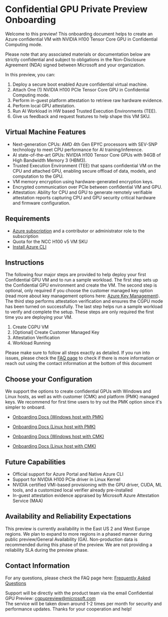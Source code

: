 # Confidential GPU Private Preview Onboarding 

Welcome to this preview! This onboarding document helps to create an Azure confidential VM with NVIDIA H100 Tensor Core GPU in Confidential Computing mode.  

Please note that any associated materials or documentation below are strictly confidential and subject to obligations in the Non-Disclosure Agreement (NDA) signed between Microsoft and your organization. 

In this preview, you can:
1. Deploy a secure boot enabled Azure confidential virtual machine. 
2. Attach One (1) NVIDIA H100 PCIe Tensor Core GPU in Confidential Computing mode.
3. Perform in-guest platform attestation to retrieve raw hardware evidence.
4. Perform local GPU attestation.
5. Run AI Workload in HW based Trusted Execution Environments (TEE).
6. Give us feedback and request features to help shape this VM SKU. 

## Virtual Machine Features 

- Next-generation CPUs: AMD 4th Gen EPYC processors with SEV-SNP technology to meet CPU performance for AI training/inference.
- AI state-of-the-art GPUs: NVIDIA H100 Tensor Core GPUs with 94GB of High Bandwidth Memory 3 (HBM3).
- Trusted Execution Environment (TEE) that spans confidential VM on the CPU and attached GPU, enabling secure offload of data, models, and computation to the GPU.
- VM memory encryption using hardware-generated encryption keys.
- Encrypted communication over PCIe between confidential VM and GPU.
- Attestation: Ability for CPU and GPU to generate remotely verifiable attestation reports capturing CPU and GPU security critical hardware and firmware configuration. 

## Requirements 

- [Azure subscription](https://learn.microsoft.com/en-us/azure/cost-management-billing/manage/create-subscription) and a contributor or administrator role to the subscription
- Quota for the NCC H100 v5 VM SKU
- [Install Azure CLI](https://learn.microsoft.com/en-us/cli/azure/install-azure-cli)

## Instructions

The following four major steps are provided to help deploy your first Confidential GPU VM and to run a sample workload. The first step sets up the Confidential GPU environment and create the VM. The second step is optional, only required if you choose the customer managed key option (read more about key management options here: [Azure Key Management](https://learn.microsoft.com/en-us/azure/security/fundamentals/key-management)). The third step performs attestation verification and ensures the CGPU mode has been turned on successfully. The last step helps run a sample workload to verify and complete the setup. These steps are only required the first time you are deploying your VM.

1. Create CGPU VM
2. [Optional] Create Customer Managed Key
4. Attestation Verification
5. Workload Running

Please make sure to follow all steps exactly as detailed. If you run into issues, please check the [FAQ page](https://github.com/Azure-Confidential-Computing/PrivatePreview/blob/release-3.0.5/Frequently-Asked-Questions.md) to check if there is more information or reach out using the contact information at the bottom of this document

## Choose your Configuration 

We support the options to create confidential GPUs with Windows and Linux hosts, as well as with customer (CMK) and platform (PMK) managed keys. We recommend for first time users to try out the PMK option since it's simpler to onboard.

- [Onboarding Docs (Windows host with PMK)](Confidential-GPU-H100-Onboarding-(PMK-for-Windows).md)

- [Onboarding Docs (Linux host with PMK)](Confidential-GPU-H100-Onboarding-(PMK-for-Linux).md)

- [Onboarding Docs (Windows host with CMK)](Confidential-GPU-H100-Onboarding-(CMK-for-Windows).md)

- [Onboarding Docs (Linux host with CMK)](Confidential-GPU-H100-Onboarding-(CMK-for-Linux).md)

## Future Capabilities  

- Official support for Azure Portal and Native Azure CLI
- Support for NVIDIA H100 PCIe driver in Linux Kernel
- NVIDIA certified VMI-based provisioning with the GPU driver, CUDA, ML tools, and a customized local verifier already pre-installed
- In-guest attestation evidence appraised by Microsoft Azure Attestation Service (MAA)

## Availability and Reliability Expectations 

This preview is currently availability in the East US 2 and West Europe regions. We plan to expand to more regions in a phased manner during public preview/General Availability (GA).  Non-production data is recommended during this phase of the preview. We are not providing a reliability SLA during the preview phase. 

## Contact Information

For any questions, please check the FAQ page here: [Frequently Asked Questions](https://github.com/Azure-Confidential-Computing/PrivatePreview/blob/release-3.0.5/Frequently-Asked-Questions.md)

Support will be directly with the product team via the email Confidential GPU Preview: cgpupreview@microsoft.com   
The service will be taken down around 1-2 times per month for security and performance updates.
Thanks for your cooperation and help!
